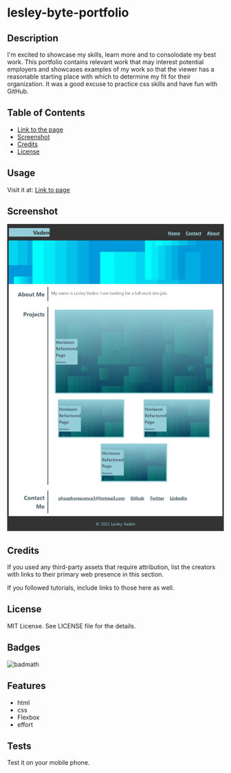 # lesley-byte-portfolio

## Description

I'm excited to showcase my skills, learn more and to consolodate my best work. This portfolio contains relevant work that may interest potential employers and showcases examples of my work so that the viewer has a reasonable starting place with which to determine my fit for their organization. It was a good excuse to practice css skills and have fun with GitHub.

## Table of Contents

- [Link to the page](https://lesley-byte.github.io/lesley-byte-portfolio/)
- [Screenshot](#screenshot)
- [Credits](#credits)
- [License](#license)

## Usage

Visit it at: 
[Link to page](https://lesley-byte.github.io/lesley-byte-portfolio/)

## Screenshot

![Screenshot of my portfolio.](assets/images/screenshot.png)

## Credits

If you used any third-party assets that require attribution, list the creators with links to their primary web presence in this section.

If you followed tutorials, include links to those here as well.

## License

MIT License. See LICENSE file for the details.

## Badges

![badmath](https://img.shields.io/badge/Flexbox-Portfolio-blue)

## Features

- html
- css
- Flexbox
- effort 

## Tests

Test it on your mobile phone.
